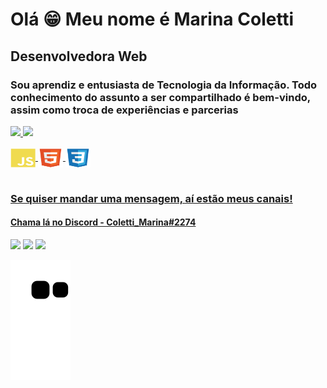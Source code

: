 # Olá 😁 Meu nome é Marina Coletti
## Desenvolvedora Web
### Sou aprendiz e entusiasta de Tecnologia da Informação. Todo conhecimento do assunto a ser compartilhado é bem-vindo, assim como troca de experiências e parcerias

<div>
  <a href="https://github.com/marina00coletti">
  <img height="180em" src="https://github-readme-stats.vercel.app/api?username=marina00coletti&show_icons=true&theme=gruvbox&include_all_commits=true&count_private=true"/>
  <img height="180em" src="https://github-readme-stats.vercel.app/api/top-langs/?username=marina00coletti&layout=compact&langs_count=6&theme=tokyonight"/>
</div>
<div style="display: inline_block"><br>
  <img align="center" alt="Js" height="30" width="40" src="https://raw.githubusercontent.com/devicons/devicon/master/icons/javascript/javascript-plain.svg">
  <img align="center" alt="HTML" height="30" width="40" src="https://raw.githubusercontent.com/devicons/devicon/master/icons/html5/html5-original.svg">
  <img align="center" alt="CSS" height="30" width="40" src="https://raw.githubusercontent.com/devicons/devicon/master/icons/css3/css3-original.svg">
</div>
 
 <br>
 
  ### Se quiser mandar uma mensagem, aí estão meus canais!
  
  #### Chama lá no Discord - Coletti_Marina#2274
 
<div> 
  <a href="https://instagram.com/ignea_marina" target="_blank"><img src="https://img.shields.io/badge/-Instagram-%23E4405F?style=for-the-badge&logo=instagram&logoColor=white" target="_blank"></a>
  <a href = "mailto:marina-coletti@hotmail.com"><img src="https://img.shields.io/badge/-Outlook-%23333?style=for-the-badge&logo=outlook&logoColor=white" target="_blank"></a>
  <a href="https://www.linkedin.com/in/marina-coletti-" target="_blank"><img src="https://img.shields.io/badge/-LinkedIn-%230077B5?style=for-the-badge&logo=linkedin&logoColor=white" target="_blank"></a> 
 
  ![Snake animation](https://github.com/marina00coletti/marina00coletti/blob/output/github-contribution-grid-snake.svg)

</div>
